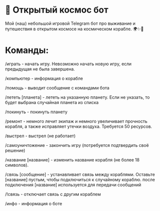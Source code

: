 # 🚀 Открытый космос бот

Мой (наш) небольшой игровой Telegram бот про выживание и путешествия в открытом космосе на космическом корабле. 🌍✨🌙

# Команды:
/играть - начать игру. Невозможно начать новую игру, если предыдущая не была завершена.

/компьютер - информация о корабле

/помощь - выводит сообщение с командами бота

/лететь [планета] - лететь на указанную планету. Если не указать, то будет выбрана случайная планета из списка

/покинуть - покинуть планету

/ремонт - немного лечит экипаж и немного увеличивает прочность корабля, а также исправляет утечки воздуха. Требуется 50 ресурсов.

/выстрел - выстрел (не работает)

/самоуничтожение - закончить игру (потребуется подтвердить своё решение)

/название [название] - изменить название корабля (не более 18 символов).

/связь [сообщение] - устанавливает связь между кораблями. Оставьте [название] пустым, чтобы подключиться к случайному кораблю. после подключения [название] используется для передачи сообщений

/!связь - отключает связь с другим кораблем

/инфо - информация о боте